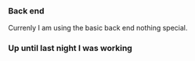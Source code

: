 ### Back end
Currenly I am using the basic back end nothing special.
### Up until last night I was working 
